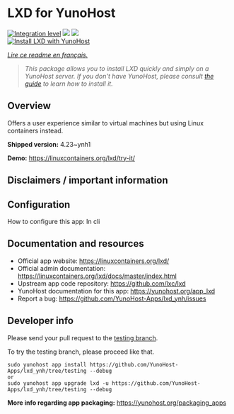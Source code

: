 <!--
N.B.: This README was automatically generated by https://github.com/YunoHost/apps/tree/master/tools/README-generator
It shall NOT be edited by hand.
-->

# LXD for YunoHost

[![Integration level](https://dash.yunohost.org/integration/lxd.svg)](https://dash.yunohost.org/appci/app/lxd) ![](https://ci-apps.yunohost.org/ci/badges/lxd.status.svg) ![](https://ci-apps.yunohost.org/ci/badges/lxd.maintain.svg)  
[![Install LXD with YunoHost](https://install-app.yunohost.org/install-with-yunohost.svg)](https://install-app.yunohost.org/?app=lxd)

*[Lire ce readme en français.](./README_fr.md)*

> *This package allows you to install LXD quickly and simply on a YunoHost server.
If you don't have YunoHost, please consult [the guide](https://yunohost.org/#/install) to learn how to install it.*

## Overview

Offers a user experience similar to virtual machines but using Linux containers instead.

**Shipped version:** 4.23~ynh1

**Demo:** https://linuxcontainers.org/lxd/try-it/

## Disclaimers / important information

## Configuration

How to configure this app: In cli

## Documentation and resources

* Official app website: https://linuxcontainers.org/lxd/
* Official admin documentation: https://linuxcontainers.org/lxd/docs/master/index.html
* Upstream app code repository: https://github.com/lxc/lxd
* YunoHost documentation for this app: https://yunohost.org/app_lxd
* Report a bug: https://github.com/YunoHost-Apps/lxd_ynh/issues

## Developer info

Please send your pull request to the [testing branch](https://github.com/YunoHost-Apps/lxd_ynh/tree/testing).

To try the testing branch, please proceed like that.
```
sudo yunohost app install https://github.com/YunoHost-Apps/lxd_ynh/tree/testing --debug
or
sudo yunohost app upgrade lxd -u https://github.com/YunoHost-Apps/lxd_ynh/tree/testing --debug
```

**More info regarding app packaging:** https://yunohost.org/packaging_apps